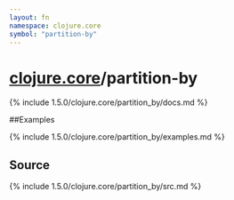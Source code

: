 ```yaml
---
layout: fn
namespace: clojure.core
symbol: "partition-by"
---
```


# [clojure.core](../)/partition-by

{% include 1.5.0/clojure.core/partition_by/docs.md %}

##Examples

{% include 1.5.0/clojure.core/partition_by/examples.md %}
## Source
{% include 1.5.0/clojure.core/partition_by/src.md %}


